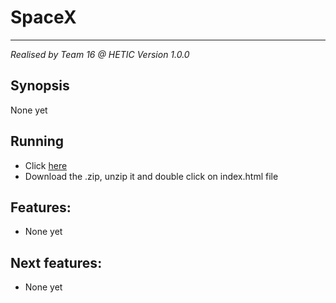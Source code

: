 # SpaceX
-----------------------
*Realised by Team 16 @ HETIC*
*Version 1.0.0*

## Synopsis
None yet

## Running
 - Click [here](http://matthieutoussaint.fr)
 - Download the .zip, unzip it and double click on index.html file

## Features:
 - None yet

## Next features:
 - None yet
